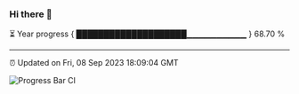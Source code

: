 ### Hi there 👋

⏳ Year progress { ████████████████████▁▁▁▁▁▁▁▁▁▁ } 68.70 %

---

⏰ Updated on Fri, 08 Sep 2023 18:09:04 GMT

![Progress Bar CI](https://github.com/Shyam-Makwana/GitHub-Actions-Demo/workflows/Progress%20Bar%20CI/badge.svg)
